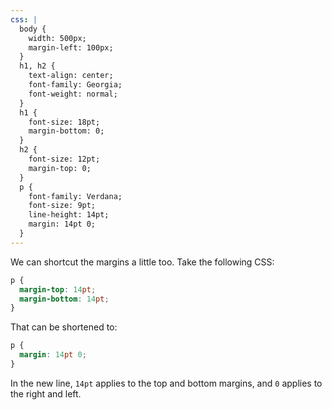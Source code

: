 ```yaml
---
css: |
  body {
    width: 500px;
    margin-left: 100px;
  }
  h1, h2 {
    text-align: center;
    font-family: Georgia;
    font-weight: normal;
  }
  h1 {
    font-size: 18pt;
    margin-bottom: 0;
  }
  h2 {
    font-size: 12pt;
    margin-top: 0;
  }
  p {
    font-family: Verdana;
    font-size: 9pt;
    line-height: 14pt;
    margin: 14pt 0;
  }
---
```


We can shortcut the margins a little too. Take the following CSS:

```css
p {
  margin-top: 14pt;
  margin-bottom: 14pt;
}
```

That can be shortened to:

```css
p {
  margin: 14pt 0;
}
```

In the new line, `14pt` applies to the top and bottom margins, and `0` applies to the right and left.
